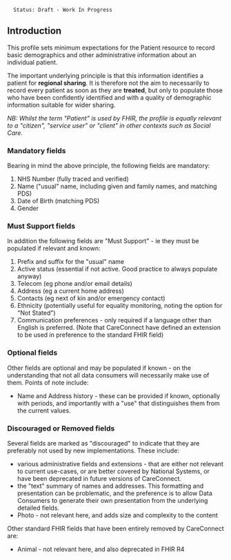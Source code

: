       Status: Draft - Work In Progress


## Introduction
This profile sets minimum expectations for the Patient resource to record basic demographics and other administrative information about an individual patient. 

The important underlying principle is that this information identifies a patient for **regional sharing**. It is therefore not the aim to necessarily to record every patient as soon as they are **treated**, but only to populate those who have been confidently identified and with a quality of demographic information suitable for wider sharing.

*NB: Whilst the term "Patient" is used by FHIR, the profile is equally relevant to a "citizen", "service user" or "client" in other contexts such as Social Care.*

### Mandatory fields
Bearing in mind the above principle, the following fields are mandatory:
1. NHS Number (fully traced and verified)
2. Name ("usual" name, including given and family names, and matching PDS)
3. Date of Birth (matching PDS)
4. Gender

### Must Support fields
In addition the following fields are "Must Support" - ie they must be populated if relevant and known:
1. Prefix and suffix for the "usual" name
2. Active status (essential if not active. Good practice to always populate anyway)
3. Telecom (eg phone and/or email details)
4. Address (eg a current home address)
5. Contacts (eg next of kin and/or emergency contact)
6. Ethnicity (potentially useful for equality monitoring, noting the option for "Not Stated")
7. Communication preferences - only required if a language other than English is preferred. (Note that CareConnect have defined an extension to be used in preference to the standard FHIR field)

### Optional fields
Other fields are optional and may be populated if known - on the understanding that not all data consumers will necessarily make use of them. Points of note include:
 - Name and Address history - these can be provided if known, optionally with periods, and importantly with a "use" that distinguishes them from the current values.

### Discouraged or Removed fields
Several fields are marked as "discouraged" to indicate that they are preferably not used by new implementations. These include:
 - various administrative fields and extensions - that are either not relevant to current use-cases, or are better covered by National Systems, or have been deprecated in future versions of CareConnect.
  - the "text" summary of names and addresses. This formatting and presentation can be problematic, and the preference is to allow Data Consumers to generate their own presentation from the underlying detailed fields. 
  - Photo - not relevant here, and adds size and complexity to the content
  
  Other standard FHIR fields that have been entirely removed by CareConnect are:
   - Animal - not relevant here, and also deprecated in FHIR R4
 




